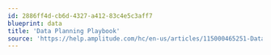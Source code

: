 ```yaml
---
id: 2886ff4d-cb6d-4327-a412-83c4e5c3aff7
blueprint: data
title: 'Data Planning Playbook'
source: 'https://help.amplitude.com/hc/en-us/articles/115000465251-Data-planning-playbook'
---
```

